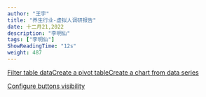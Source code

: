 ```yaml
---
author: "王宇"
title: "养生行业-虚拟人调研报告"
date: 十二月21,2022
description: "李明仙"
tags: ["李明仙"]
ShowReadingTime: "12s"
weight: 487
---
```

[Filter table data](#)[Create a pivot table](#)[Create a chart from data series](#)

[Configure buttons visibility](/users/tfac-settings.action)